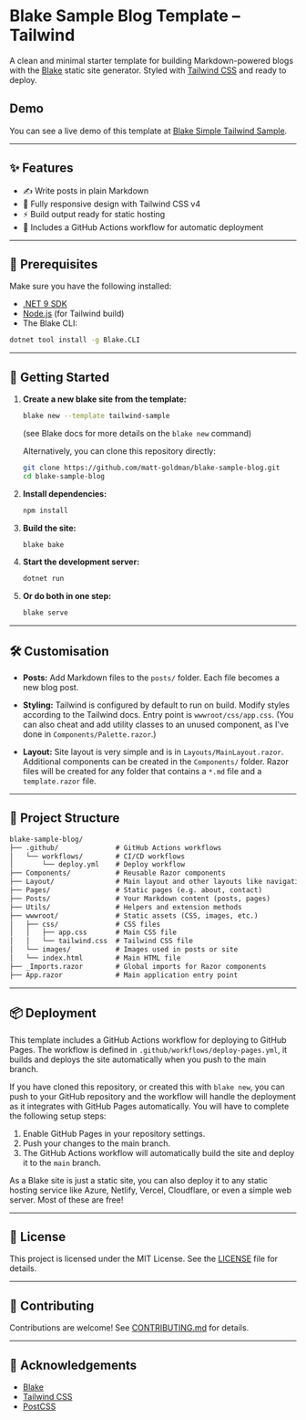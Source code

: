 # Blake Sample Blog Template – Tailwind

A clean and minimal starter template for building Markdown-powered blogs with the [Blake](https://github.com/matt-goldman/blake) static site generator.
Styled with [Tailwind CSS](https://tailwindcss.com/) and ready to deploy.

## Demo

You can see a live demo of this template at [Blake Simple Tailwind Sample](https://matt-goldman.github.io/BlakeSimpleTailwindSample).

---

## ✨ Features

* ✍️ Write posts in plain Markdown
* 🎨 Fully responsive design with Tailwind CSS v4
* ⚡ Build output ready for static hosting
* 🚀 Includes a GitHub Actions workflow for automatic deployment

---

## 🚧 Prerequisites

Make sure you have the following installed:

* [.NET 9 SDK](https://dotnet.microsoft.com/download/)
* [Node.js](https://nodejs.org/) (for Tailwind build)
* The Blake CLI:

```bash
dotnet tool install -g Blake.CLI
```

---

## 🚀 Getting Started

1. **Create a new blake site from the template:**

   ```bash
   blake new --template tailwind-sample
   ```
   (see Blake docs for more details on the `blake new` command)

   Alternatively, you can clone this repository directly:

   ```bash
   git clone https://github.com/matt-goldman/blake-sample-blog.git
   cd blake-sample-blog
   ```

2. **Install dependencies:**

   ```bash
   npm install
   ```

3. **Build the site:**

   ```bash
   blake bake
   ```

4. **Start the development server:**

   ```bash
   dotnet run
   ```

5. **Or do both in one step:**

   ```bash
   blake serve
   ```

---

## 🛠 Customisation

* **Posts:**
  Add Markdown files to the `posts/` folder. Each file becomes a new blog post.

* **Styling:**
  Tailwind is configured by default to run on build. Modify styles according to the Tailwind docs. Entry point is `wwwroot/css/app.css`. (You can also cheat and add utility classes to an unused component, as I've done in `Components/Palette.razor`.)

* **Layout:**
  Site layout is very simple and is in `Layouts/MainLayout.razor`. Additional components can be created in the `Components/` folder. Razor files will be created for any folder that contains a `*.md` file and a `template.razor` file.

---

## 📁 Project Structure

```txt
blake-sample-blog/
├── .github/              # GitHub Actions workflows
│   └── workflows/        # CI/CD workflows
│       └── deploy.yml    # Deploy workflow
├── Components/           # Reusable Razor components
├── Layout/               # Main layout and other layouts like navigation
├── Pages/                # Static pages (e.g. about, contact)
├── Posts/                # Your Markdown content (posts, pages)
├── Utils/                # Helpers and extension methods
├── wwwroot/              # Static assets (CSS, images, etc.)
│   ├── css/              # CSS files
│   │   ├── app.css       # Main CSS file
│   │   └── tailwind.css  # Tailwind CSS file
│   └── images/           # Images used in posts or site
│   └── index.html        # Main HTML file
├── _Imports.razor        # Global imports for Razor components
├── App.razor             # Main application entry point
```

---

## 📦 Deployment

This template includes a GitHub Actions workflow for deploying to GitHub Pages. The workflow is defined in `.github/workflows/deploy-pages.yml`, it builds and deploys the site automatically when you push to the main branch.

If you have cloned this repository, or created this with `blake new`, you can push to your GitHub repository and the workflow will handle the deployment as it integrates with GitHub Pages automatically. You will have to complete the following setup steps:

1. Enable GitHub Pages in your repository settings.
2. Push your changes to the main branch.
3. The GitHub Actions workflow will automatically build the site and deploy it to the `main` branch.

As a Blake site is just a static site, you can also deploy it to any static hosting service like Azure, Netlify, Vercel, Cloudflare, or even a simple web server. Most of these are free!

---

## 📄 License

This project is licensed under the MIT License.
See the [LICENSE](LICENSE) file for details.

---

## 🤝 Contributing

Contributions are welcome!
See [CONTRIBUTING.md](CONTRIBUTING.md) for details.

---

## 🙏 Acknowledgements

* [Blake](https://github.com/matt-goldman/blake)
* [Tailwind CSS](https://tailwindcss.com/)
* [PostCSS](https://postcss.org/)
